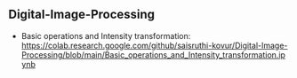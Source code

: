 ## Digital-Image-Processing

* Basic operations and Intensity transformation: https://colab.research.google.com/github/saisruthi-kovur/Digital-Image-Processing/blob/main/Basic_operations_and_Intensity_transformation.ipynb
